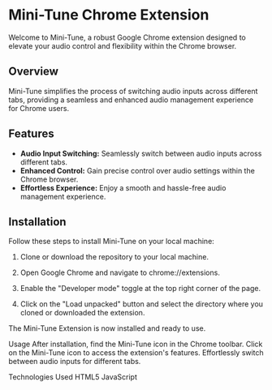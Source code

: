 # Mini-Tune Chrome Extension

Welcome to Mini-Tune, a robust Google Chrome extension designed to elevate your audio control and flexibility within the Chrome browser.

## Overview

Mini-Tune simplifies the process of switching audio inputs across different tabs, providing a seamless and enhanced audio management experience for Chrome users.

## Features

- **Audio Input Switching:** Seamlessly switch between audio inputs across different tabs.
- **Enhanced Control:** Gain precise control over audio settings within the Chrome browser.
- **Effortless Experience:** Enjoy a smooth and hassle-free audio management experience.

## Installation

Follow these steps to install Mini-Tune on your local machine:

1. Clone or download the repository to your local machine.
   
2. Open Google Chrome and navigate to chrome://extensions.

3. Enable the "Developer mode" toggle at the top right corner of the page.

4. Click on the "Load unpacked" button and select the directory where you cloned or downloaded the extension.

The Mini-Tune Extension is now installed and ready to use.

Usage
After installation, find the Mini-Tune icon in the Chrome toolbar.
Click on the Mini-Tune icon to access the extension's features.
Effortlessly switch between audio inputs for different tabs.


Technologies Used
HTML5
JavaScript




         

